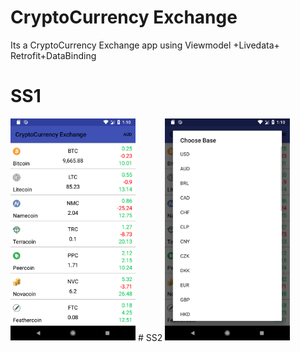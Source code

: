 # CryptoCurrency Exchange
Its a CryptoCurrency Exchange app using Viewmodel +Livedata+ Retrofit+DataBinding


# SS1
<img src="Screenshot/ss1.png" width="200">
# SS2
<img src="Screenshot/ss2.png" width="200">
